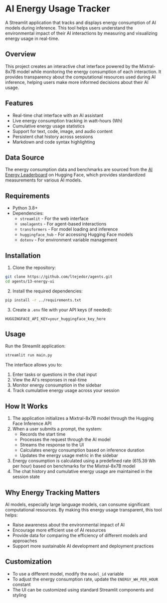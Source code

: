 # AI Energy Usage Tracker

A Streamlit application that tracks and displays energy consumption of AI models during inference. This tool helps users understand the environmental impact of their AI interactions by measuring and visualizing energy usage in real-time.

## Overview

This project creates an interactive chat interface powered by the Mixtral-8x7B model while monitoring the energy consumption of each interaction. It provides transparency about the computational resources used during AI inference, helping users make more informed decisions about their AI usage.

## Features

- Real-time chat interface with an AI assistant
- Live energy consumption tracking in watt-hours (Wh)
- Cumulative energy usage statistics
- Support for text, code, image, and audio content
- Persistent chat history across sessions
- Markdown and code syntax highlighting

## Data Source

The energy consumption data and benchmarks are sourced from the [AI Energy Leaderboard](https://huggingface.co/spaces/AIEnergyScore/Leaderboard) on Hugging Face, which provides standardized measurements for various AI models.

## Requirements

- Python 3.8+
- Dependencies:
  - `streamlit` - For the web interface
  - `smolagents` - For agent-based interactions
  - `transformers` - For model loading and inference
  - `huggingface_hub` - For accessing Hugging Face models
  - `dotenv` - For environment variable management

## Installation

1. Clone the repository:
```bash
git clone https://github.com/ltejedor/agents.git
cd agents/13-energy-ui
```

2. Install the required dependencies:
```bash
pip install -r ../requirements.txt
```

3. Create a `.env` file with your API keys (if needed):
```
HUGGINGFACE_API_KEY=your_huggingface_key_here
```

## Usage

Run the Streamlit application:
```bash
streamlit run main.py
```

The interface allows you to:
1. Enter tasks or questions in the chat input
2. View the AI's responses in real-time
3. Monitor energy consumption in the sidebar
4. Track cumulative energy usage across your session

## How It Works

1. The application initializes a Mixtral-8x7B model through the Hugging Face Inference API
2. When a user submits a prompt, the system:
   - Records the start time
   - Processes the request through the AI model
   - Streams the response to the UI
   - Calculates energy consumption based on inference duration
   - Updates the energy usage metric in the sidebar
3. Energy consumption is calculated using a predefined rate (615.39 Wh per hour) based on benchmarks for the Mixtral-8x7B model
4. The chat history and cumulative energy usage are maintained in the session state

## Why Energy Tracking Matters

AI models, especially large language models, can consume significant computational resources. By making this energy usage transparent, this tool helps:

- Raise awareness about the environmental impact of AI
- Encourage more efficient use of AI resources
- Provide data for comparing the efficiency of different models and approaches
- Support more sustainable AI development and deployment practices

## Customization

- To use a different model, modify the `model_id` variable
- To adjust the energy consumption rate, update the `ENERGY_WH_PER_HOUR` constant
- The UI can be customized using standard Streamlit components and styling